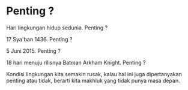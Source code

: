 # Penting ?

Hari lingkungan hidup sedunia. Penting ?

17 Sya'ban 1436. Penting ?

5 Juni 2015. Penting ?

18 hari menuju rilisnya Batman Arkham Knight. Penting ?

Kondisi lingkungan kita semakin rusak, kalau hal ini juga dipertanyakan penting atau tidak, berarti kita makhluk yang tidak punya masa depan.
